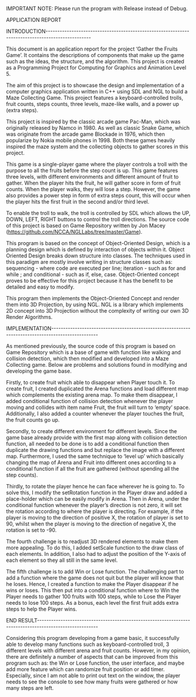 IMPORTANT NOTE: Please run the program with Release instead of Debug.

APPLICATION REPORT 




INTRODUCTION-------------------------------------------------------------------------------------------------

This document is an application report for the project ‘Gather the Fruits Game’. It contains the descriptions of components that make up the game such as the ideas, the structure, and the algorithm. This project is created as a Programming Project for Computing for Graphics and Animation Level 5.

The aim of this project is to showcase the design and implementation of a computer graphics application written in C++ using SDL and NGL to build a Maze Collecting Game. This project features a keyboard-controlled trolls, fruit counts, steps counts, three levels, maze-like walls, and a power up (extra steps).

This project is inspired by the classic arcade game Pac-Man, which was originally released by Namco in 1980. As well as classic Snake Game, which was originate from the arcade game Blockade in 1976, which then popularize by Nokia mobile phones in 1998. Both these games heavily inspired the maze system and the collecting objects to gather scores in this project. 

This game is a single-player game where the player controls a troll with the purpose to all the fruits before the step count is up. This game features three levels, with different environments and different amount of fruit to gather. When the player hits the fruit, he will gather score in form of fruit counts. When the player walks, they will lose a step. However, the game also provides a power step in form of extra steps count, this will occur when the player hits the first fruit in the second and/or third level.

To enable the troll to walk, the troll is controlled by SDL which allows the UP, DOWN, LEFT, RIGHT buttons to control the troll directions. The source code of this project is based on Game Repository written by Jon Macey (https://github.com/NCCA/NGLLabs/tree/master/Game).

This program is based on the concept of Object-Oriented Design, which is a planning design which is defined by interaction of objects within it. Object Oriented Design breaks down structure into classes. The techniques used in this paradigm are mostly involve writing in structure classes such as: sequencing - where code are executed per line; iteration - such as for and while ; and conditional - such as if, else, case. Object-Oriented concept proves to be effective for this project because it has the benefit to be detailed and easy to modify.

This program then implements the Object-Oriented Concept and render them into 3D Projection, by using NGL. NGL is a library which implements 2D concept into 3D Projection without the complexity of writing our own 3D Render Algorithms. 






IMPLEMENTATION--------------------------------------------------------------------------------------------------

As mentioned previously, the source code of this program is based on Game Repository which is a base of game with function like walking and collision detection, which then modified and developed into a Maze Collecting game. Below are problems and solutions found in modifying and developing the game base.

Firstly, to create fruit which able to disappear when Player touch it. To create fruit, I created duplicated the Arena functions and load different map which complements the existing arena map. To make them disappear, I added conditional function of collision detection whenever the player moving and collides with item name Fruit, the fruit will turn to ‘empty’ space.  Additionally, I also added a counter whenever the player touches the fruit, the fruit counts go up.

Secondly, to create different environment for different levels. Since the game base already provide with the first map along with collision detection function, all needed to be done is to add a conditional function then duplicate the drawing functions and but replace the image with a different map. Furthermore, I used the same technique to ‘level up’ which basically changing the map of Arena and Fruit into different ones according to a conditional function if all the fruit are gathered (without spending all the step counts).

Thirdly, to rotate the player hence he can face wherever he is going to. To solve this, I modify the setRotation function in the Player draw and added a place-holder which can be easily modify in Arena. Then in Arena, under the conditional function whenever the player’s direction is not zero, it will set the rotation according to where the player is directing. For example, if the player is moving to the direction of positive X, the rotation of player is set to 90, whilst when the player is moving to the direction of negative X, the rotation is set to -90. 

The fourth challenge is to readjust 3D rendered elements to make them more appealing. To do this, I added setScale function to the draw class of each elements. In addition, I also had to adjust the position of the Y-axis of each element so they all still in the same level.

The fifth challenge is to add Win or Lose function. The challenging part to add a function where the game does not quit but the player will know that he loses. Hence, I created a function to make the Player disappear if he wins or loses. This then put into a conditional function where to Win the Player needs to gather 100 fruits with 100 steps, while to Lose the Player needs to lose 100 steps. As a bonus, each level the first fruit adds extra steps to help the Player wins. 





END RESULT--------------------------------------------------------------------------------------------------------

Considering this program developing from a game basic, it successfully able to develop many functions such as keyboard-controlled troll, 3 different levels with different arena and fruit counts. However, in my opinion, there are definitely a number of aspects that can be improved from this program such as: the Win or Lose function, the user interface, and maybe add more feature which can randomize fruit position or add timer. Especially, since I am not able to print out text on the window, the player needs to see the console to see how many fruits were gathered or how many steps are left. 


